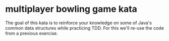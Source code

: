 # multiplayer bowling game kata

The goal of this kata is to reinforce your knowledge on some of Java's common data structures while practicing TDD. For this we'll re-use the code from a previous exercise.
